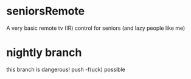 # seniorsRemote
A very basic remote tv (IR) control for seniors (and lazy people like me)

# nightly branch
this branch is dangerous! push -f(uck) possible
